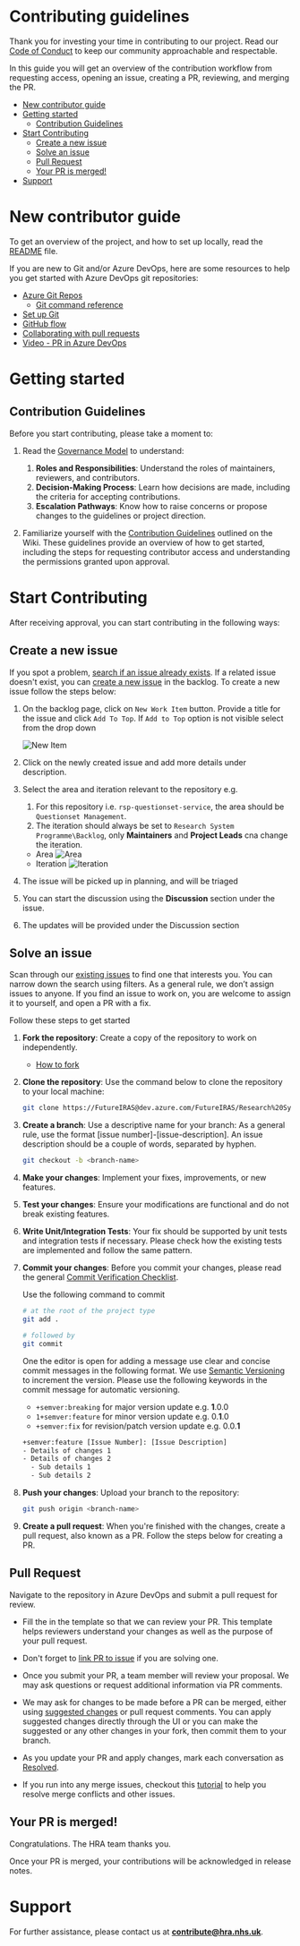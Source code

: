 # Contributing guidelines <!-- omit in toc -->

Thank you for investing your time in contributing to our project. Read our [Code of Conduct](https://dev.azure.com/FutureIRAS/Research%20Systems%20Programme/_wiki/wikis/RSP.wiki/81/Code-of-Conduct) to keep our community approachable and respectable.

In this guide you will get an overview of the contribution workflow from requesting access, opening an issue, creating a PR, reviewing, and merging the PR.

- [New contributor guide](#new-contributor-guide)
- [Getting started](#getting-started)
  - [Contribution Guidelines](#contribution-guidelines)
- [Start Contributing](#start-contributing)
  - [Create a new issue](#create-a-new-issue)
  - [Solve an issue](#solve-an-issue)
  - [Pull Request](#pull-request)
  - [Your PR is merged!](#your-pr-is-merged)
- [Support](#support)

# New contributor guide

To get an overview of the project, and how to set up locally, read the [README](README.md) file.

If you are new to Git and/or Azure DevOps, here are some resources to help you get started with Azure DevOps git repositories:

- [Azure Git Repos](https://learn.microsoft.com/en-us/azure/devops/repos/git/?view=azure-devops)
  - [Git command reference](https://learn.microsoft.com/en-us/azure/devops/repos/git/command-prompt?view=azure-devops)
- [Set up Git](https://learn.microsoft.com/en-us/devops/develop/git/install-and-set-up-git)
- [GitHub flow](https://docs.github.com/en/get-started/using-github/github-flow)
- [Collaborating with pull requests](https://learn.microsoft.com/en-us/azure/devops/repos/git/pull-requests?view=azure-devops&tabs=browser)
- [Video - PR in Azure DevOps](https://learn.microsoft.com/en-us/shows/visual-studio-toolbox/pull-requests-in-azure-devops)

# Getting started

## Contribution Guidelines

Before you start contributing, please take a moment to:

1. Read the [Governance Model](https://dev.azure.com/FutureIRAS/Research%20Systems%20Programme/_wiki/wikis/RSP.wiki/88/Governance-Model) to understand:
   1. **Roles and Responsibilities**: Understand the roles of maintainers, reviewers, and contributors.
   2. **Decision-Making Process**: Learn how decisions are made, including the criteria for accepting contributions.
   3. **Escalation Pathways**: Know how to raise concerns or propose changes to the guidelines or project direction.

2. Familiarize yourself with the [Contribution Guidelines](https://dev.azure.com/FutureIRAS/Research%20Systems%20Programme/_wiki/wikis/RSP.wiki/83/Contribution-Guidelines) outlined on the Wiki. These guidelines provide an overview of how to get started, including the steps for requesting contributor access and understanding the permissions granted upon approval.

# Start Contributing

After receiving approval, you can start contributing in the following ways:

## Create a new issue

If you spot a problem, [search if an issue already exists](https://dev.azure.com/FutureIRAS/Research%20Systems%20Programme/_backlogs/backlog/Open%20Source%20Contributors%20Team/Issues). If a related issue doesn't exist, you can [create a new issue](https://dev.azure.com/FutureIRAS/Research%20Systems%20Programme/_backlogs/backlog/Open%20Source%20Contributors%20Team/Issues) in the backlog. To create a new issue follow the steps below:

1. On the backlog page, click on `New Work Item` button. Provide a title for the issue and click `Add To Top`. If `Add to Top` option is not visible select from the drop down

    ![New Item](./images/new-item.png)

2. Click on the newly created issue and add more details under description.
3. Select the area and iteration relevant to the repository e.g.
   1. For this repository i.e. `rsp-questionset-service`, the area should be `Questionset Management`.
   2. The iteration should always be set to `Research System Programme\Backlog`, only **Maintainers** and **Project Leads** cna change the iteration.

    - Area ![Area](./images/issue-area.png)
    - Iteration ![Iteration](./images/issue-iteration.png)

4. The issue will be picked up in planning, and will be triaged
5. You can start the discussion using the **Discussion** section under the issue.
6. The updates will be provided under the Discussion section

## Solve an issue

Scan through our [existing issues](https://dev.azure.com/FutureIRAS/Research%20Systems%20Programme/_backlogs/backlog/Open%20Source%20Contributors%20Team/Issues) to find one that interests you. You can narrow down the search using filters. As a general rule, we don’t assign issues to anyone. If you find an issue to work on, you are welcome to assign it to yourself, and open a PR with a fix.

Follow these steps to get started

1. **Fork the repository**: Create a copy of the repository to work on independently.

   - [How to fork](https://learn.microsoft.com/en-us/azure/devops/repos/git/forks?view=azure-devops&tabs=visual-studio#create-a-fork)

2. **Clone the repository**: Use the command below to clone the repository to your local machine:

   ```bash
   git clone https://FutureIRAS@dev.azure.com/FutureIRAS/Research%20Systems%20Programme/_git/rsp-questionset-service
   ```

3. **Create a branch**: Use a descriptive name for your branch: As a general rule, use the format [issue number]-[issue-description]. An issue description should be a couple of words, separated by hyphen.

   ```bash
   git checkout -b <branch-name>
   ```

4. **Make your changes**: Implement your fixes, improvements, or new features.

5. **Test your changes**: Ensure your modifications are functional and do not break existing features.

6. **Write Unit/Integration Tests**: Your fix should be supported by unit tests and integration tests if necessary. Please check how the existing tests are implemented and follow the same pattern.

7. **Commit your changes**: Before you commit your changes, please read the general [Commit Verification Checklist](https://dev.azure.com/FutureIRAS/Research%20Systems%20Programme/_wiki/wikis/RSP.wiki/86/Commit-Verification-Checklist).
   
   Use the following command to commit
   
   ```bash
   # at the root of the project type
   git add .
   
   # followed by
   git commit
   ```
    One the editor is open for adding a message use clear and concise commit messages in the following format. We use [Semantic Versioning](https://semver.org/#semantic-versioning-200) to increment the version. Please use the following keywords in the commit message for automatic versioning. 

    - `+semver:breaking` for major version update e.g. **1**.0.0
    - `1+semver:feature` for minor version update e.g. 0.**1**.0
    - `+semver:fix` for revision/patch version update e.g. 0.0.**1**

    ```bash
    +semver:feature [Issue Number]: [Issue Description]
    - Details of changes 1
    - Details of changes 2
      - Sub details 1
      - Sub details 2
    ```

8.  **Push your changes**: Upload your branch to the repository:

    ```bash
    git push origin <branch-name>
    ```

9.  **Create a pull request**: When you're finished with the changes, create a pull request, also known as a PR. Follow the steps below for creating a PR.

## Pull Request

Navigate to the repository in Azure DevOps and submit a pull request for review.

- Fill the in the template so that we can review your PR. This template helps reviewers understand your changes as well as the purpose of your pull request.

- Don't forget to [link PR to issue](https://learn.microsoft.com/en-us/azure/devops/boards/backlogs/add-link?view=azure-devops#link-work-items-to-pull-requests) if you are solving one.

- Once you submit your PR, a team member will review your proposal. We may ask questions or request additional information via PR comments.

- We may ask for changes to be made before a PR can be merged, either using [suggested changes](https://devblogs.microsoft.com/devops/introducing-the-new-pull-request-experience-for-azure-repos/) or pull request comments. You can apply suggested changes directly through the UI or you can make the suggested or any other changes in your fork, then commit them to your branch.
- As you update your PR and apply changes, mark each conversation as [Resolved](https://learn.microsoft.com/en-us/azure/devops/repos/git/review-pull-requests?view=azure-devops&tabs=browser#reply-to-comments).
- If you run into any merge issues, checkout this [tutorial](https://learn.microsoft.com/en-us/azure/devops/repos/git/merging?view=azure-devops&tabs=visual-studio-2022&preserve-view=true) to help you resolve merge conflicts and other issues.

## Your PR is merged!

Congratulations. The HRA team thanks you.

Once your PR is merged, your contributions will be acknowledged in release notes.

# Support

For further assistance, please contact us at **[contribute@hra.nhs.uk](mailto:contribute@hra.nhs.uk)**.